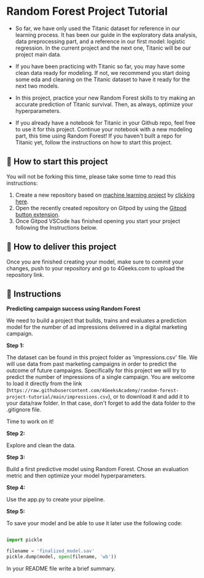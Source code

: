 <!-- hide -->
# Random Forest Project Tutorial
<!-- endhide -->

- So far, we have only used the Titanic dataset for reference in our learning process. It has been our guide in the exploratory data analysis, data preprocessing part, and a reference in our first model: logistic regression. In the current project and the next one, Titanic will be our project main data.

- If you have been practicing with Titanic so far, you may have some clean data ready for modeling. If not, we recommend you start doing some eda and cleaning on the Titanic dataset to have it ready for the next two models. 

- In this project, practice your new Random Forest skills to try making an accurate prediction of Titanic survival. Then, as always, optimize your hyperparameters.

- If you already have a notebook for Titanic in your Github repo, feel free to use it for this project. Continue your notebook with a new modeling part, this time using Random Forest! If you haven't built a repo for Titanic yet, follow the instructions on how to start this project.

## 🌱  How to start this project

You will not be forking this time, please take some time to read this instructions:

1. Create a new repository based on [machine learning project](https://github.com/4GeeksAcademy/machine-learning-python-template/generate) by [clicking here](https://github.com/4GeeksAcademy/machine-learning-python-template).
2. Open the recently created repository on Gitpod by using the [Gitpod button extension](https://www.gitpod.io/docs/browser-extension/).
3. Once Gitpod VSCode has finished opening you start your project following the Instructions below.

## 🚛 How to deliver this project

Once you are finished creating your model, make sure to commit your changes, push to your repository and go to 4Geeks.com to upload the repository link.

## 📝 Instructions

**Predicting campaign success using Random Forest**

We need to build a project that builds, trains and evaluates a prediction model for the number of ad impressions delivered in a digital marketing campaign.

**Step 1:**

The dataset can be found in this project folder as 'impressions.csv' file. We will use data from past marketing campaigns in order to predict the outcome of future campaigns. Specifically for this project we will try to predict the number of impressions of a single campaign. You are welcome to load it directly from the link (`https://raw.githubusercontent.com/4GeeksAcademy/random-forest-project-tutorial/main/impressions.csv`), or to download it and add it to your data/raw folder. In that case, don't forget to add the data folder to the .gitignore file.

Time to work on it!

**Step 2:**

Explore and clean the data.

**Step 3:**

Build a first predictive model using Random Forest. Chose an evaluation metric and then optimize your model hyperparameters.

**Step 4:**

Use the app.py to create your pipeline. 

**Step 5:**

To save your model and be able to use it later use the following code:

```py

import pickle

filename = 'finalized_model.sav'
pickle.dump(model, open(filename, 'wb'))
```

In your README file write a brief summary.
